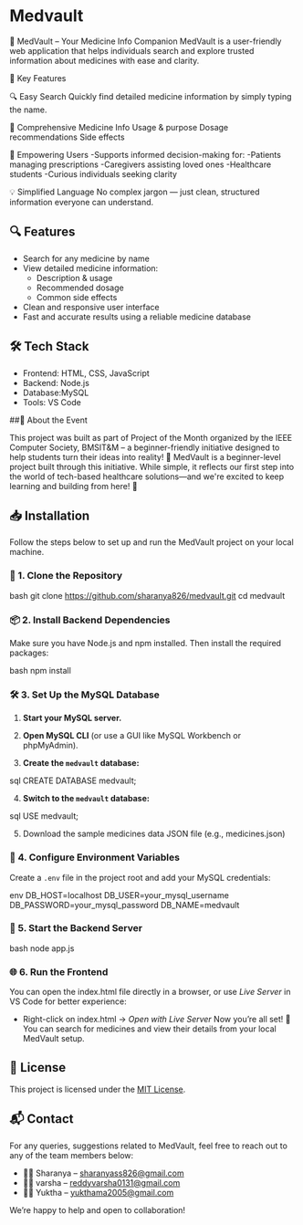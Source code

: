 # Medvault
💊 MedVault – Your Medicine Info Companion
MedVault is a user-friendly web application that helps individuals search and explore trusted information about medicines with ease and clarity.

🚀 Key Features

🔍 Easy Search
Quickly find detailed medicine information by simply typing the name.

📘 Comprehensive Medicine Info
Usage & purpose
Dosage recommendations
Side effects

🧠 Empowering Users
-Supports informed decision-making for:
-Patients managing prescriptions
-Caregivers assisting loved ones
-Healthcare students
-Curious individuals seeking clarity

💡 Simplified Language
No complex jargon — just clean, structured information everyone can understand.

## 🔍 Features

- Search for any medicine by name
- View detailed medicine information:
  - Description & usage
  - Recommended dosage
  - Common side effects
- Clean and responsive user interface
- Fast and accurate results using a reliable medicine database

## 🛠 Tech Stack

- Frontend: HTML, CSS, JavaScript
- Backend: Node.js
- Database:MySQL
- Tools: VS Code

##🚀 About the Event

This project was built as part of Project of the Month organized by the IEEE Computer Society, BMSIT&M – a beginner-friendly initiative designed to help students turn their ideas into reality! 🎯
MedVault is a beginner-level project built through this initiative. While simple, it reflects our first step into the world of tech-based healthcare solutions—and we're excited to keep learning and building from here! 🚀

## 📥 Installation

Follow the steps below to set up and run the MedVault project on your local machine.
### 🧾 1. Clone the Repository

bash
git clone https://github.com/sharanya826/medvault.git
cd medvault

### 📦 2. Install Backend Dependencies

Make sure you have Node.js and npm installed. Then install the required packages:

bash
npm install

### 🛠 3. Set Up the MySQL Database

1. **Start your MySQL server.**

2. **Open MySQL CLI** (or use a GUI like MySQL Workbench or phpMyAdmin).

3. **Create the `medvault` database:**

sql
CREATE DATABASE medvault;


4. **Switch to the `medvault` database:**

sql
USE medvault;

5. Download the sample medicines data JSON file (e.g., medicines.json) 

### 🔐 4. Configure Environment Variables
Create a `.env` file in the project root and add your MySQL credentials:

env
DB_HOST=localhost
DB_USER=your_mysql_username
DB_PASSWORD=your_mysql_password
DB_NAME=medvault

### 🚀 5. Start the Backend Server
bash
node app.js

### 🌐 6. Run the Frontend

You can open the index.html file directly in a browser, or use *Live Server* in VS Code for better experience:

- Right-click on index.html → *Open with Live Server*
Now you’re all set! 🎉  
You can search for medicines and view their details from your local MedVault setup.


## 📝 License

This project is licensed under the [MIT License](https://opensource.org/licenses/MIT).



## 📬 Contact

For any queries, suggestions related to MedVault, feel free to reach out to any of the team members below:

- 👩‍💻 Sharanya – sharanyass826@gmail.com  
- 👩‍💻 varsha – reddyvarsha0131@gmail.com  
- 👩‍💻 Yuktha – yukthama2005@gmail.com  

We’re happy to help and open to collaboration!


    
